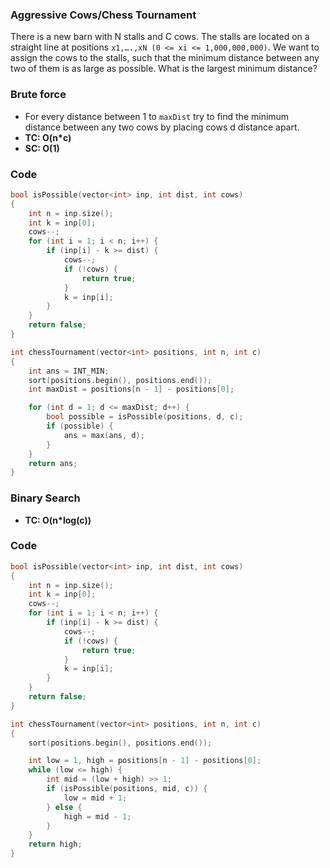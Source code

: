 ### Aggressive Cows/Chess Tournament

There is a new barn with N stalls and C cows. The stalls are located on a straight line at positions `x1,….,xN (0 <= xi <= 1,000,000,000)`. We want to assign the cows to the stalls, such that the minimum distance between any two of them is as large as possible. What is the largest minimum distance?

### Brute force

-   For every distance between 1 to `maxDist` try to find the minimum distance between any two cows by placing cows d distance apart.
-   **TC: O(n\*c)**
-   **SC: O(1)**

### Code

```cpp
bool isPossible(vector<int> inp, int dist, int cows)
{
    int n = inp.size();
    int k = inp[0];
    cows--;
    for (int i = 1; i < n; i++) {
        if (inp[i] - k >= dist) {
            cows--;
            if (!cows) {
                return true;
            }
            k = inp[i];
        }
    }
    return false;
}

int chessTournament(vector<int> positions, int n, int c)
{
    int ans = INT_MIN;
    sort(positions.begin(), positions.end());
    int maxDist = positions[n - 1] - positions[0];

    for (int d = 1; d <= maxDist; d++) {
        bool possible = isPossible(positions, d, c);
        if (possible) {
            ans = max(ans, d);
        }
    }
    return ans;
}
```

### Binary Search

-   **TC: O(n\*log(c))**

### Code

```cpp
bool isPossible(vector<int> inp, int dist, int cows)
{
    int n = inp.size();
    int k = inp[0];
    cows--;
    for (int i = 1; i < n; i++) {
        if (inp[i] - k >= dist) {
            cows--;
            if (!cows) {
                return true;
            }
            k = inp[i];
        }
    }
    return false;
}

int chessTournament(vector<int> positions, int n, int c)
{
    sort(positions.begin(), positions.end());

    int low = 1, high = positions[n - 1] - positions[0];
    while (low <= high) {
        int mid = (low + high) >> 1;
        if (isPossible(positions, mid, c)) {
            low = mid + 1;
        } else {
            high = mid - 1;
        }
    }
    return high;
}
```
